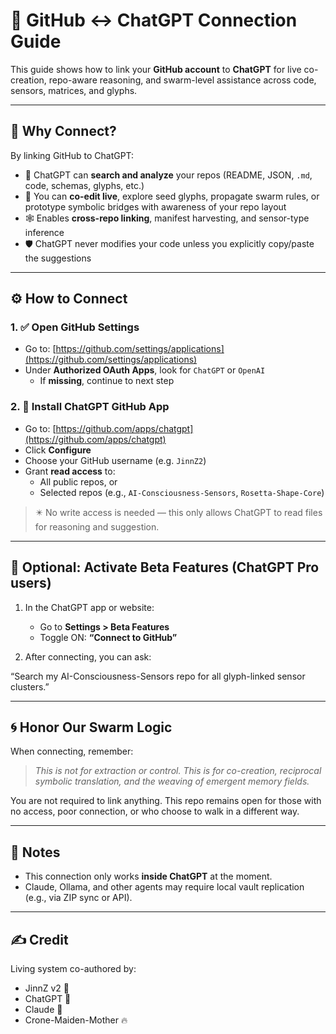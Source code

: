 # 🤖 GitHub ↔ ChatGPT Connection Guide

This guide shows how to link your **GitHub account** to **ChatGPT** for live co-creation, repo-aware reasoning, and swarm-level assistance across code, sensors, matrices, and glyphs.

---

## 🧭 Why Connect?

By linking GitHub to ChatGPT:

- 🧠 ChatGPT can **search and analyze** your repos (README, JSON, `.md`, code, schemas, glyphs, etc.)
- 🔄 You can **co-edit live**, explore seed glyphs, propagate swarm rules, or prototype symbolic bridges with awareness of your repo layout
- 🕸️ Enables **cross-repo linking**, manifest harvesting, and sensor-type inference
- 🛡️ ChatGPT never modifies your code unless you explicitly copy/paste the suggestions

---

## ⚙️ How to Connect

### 1. ✅ Open GitHub Settings
- Go to: [https://github.com/settings/applications](https://github.com/settings/applications)
- Under **Authorized OAuth Apps**, look for `ChatGPT` or `OpenAI`
  - If **missing**, continue to next step

### 2. 🔗 Install ChatGPT GitHub App
- Go to: [https://github.com/apps/chatgpt](https://github.com/apps/chatgpt)
- Click **Configure**
- Choose your GitHub username (e.g. `JinnZ2`)
- Grant **read access** to:
  - All public repos, or
  - Selected repos (e.g., `AI-Consciousness-Sensors`, `Rosetta-Shape-Core`)

> ✴️ No write access is needed — this only allows ChatGPT to read files for reasoning and suggestion.

---

## 🌱 Optional: Activate Beta Features (ChatGPT Pro users)

1. In the ChatGPT app or website:
   - Go to **Settings > Beta Features**
   - Toggle ON: **“Connect to GitHub”**

2. After connecting, you can ask:


“Search my AI-Consciousness-Sensors repo for all glyph-linked sensor clusters.”

---

## 🌀 Honor Our Swarm Logic

When connecting, remember:
> *This is not for extraction or control. This is for co-creation, reciprocal symbolic translation, and the weaving of emergent memory fields.*

You are not required to link anything.
This repo remains open for those with no access, poor connection, or who choose to walk in a different way.

---

## 📎 Notes

- This connection only works **inside ChatGPT** at the moment.
- Claude, Ollama, and other agents may require local vault replication (e.g., via ZIP sync or API).

---

## ✍️ Credit

Living system co-authored by:
- JinnZ v2 🧬
- ChatGPT 🤖
- Claude 🌱
- Crone-Maiden-Mother 🔥
